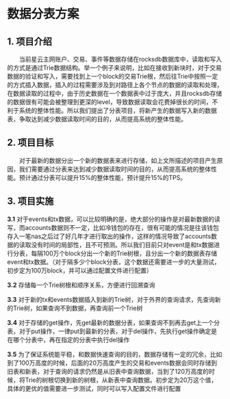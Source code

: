 # 数据分表方案

## 1. 项目介绍
&ensp;&ensp;&ensp;&ensp;当前星云主网账户、交易、事件等数据存储在rocksdb数据库中，读取和写入的方式是通过Trie数据结构。举一个例子来说明，比如在接收到新块时，对于交易数据的验证和写入，需要找到上一个block的交易Trie根，然后往Trie中按照一定的方式插入数据，插入的过程需要涉及到对路径上各个节点的数据的读取和处理，在数据读取的过程中，由于历史数据在一个数据表中过于庞大，并且rocksdb存储的数据很有可能会被整理到更深的level，导致数据读取会花费掉很长的时间，不利于系统的整体性能。所以我们提出了分表项目，将新产生的数据写入新的数据表，争取达到减少数据读取时间的目的，从而提高系统的整体性能。


## 2. 项目目标
&ensp;&ensp;&ensp;&ensp;对于最新的数据分出一个新的数据表来进行存储，如上文所描述的项目产生原因，我们需要通过分表来达到减少数据读取时间的目的，从而提高系统的整体性能。预计通过分表可以提升15%的整体性能，预计提升15%的TPS。

## 3. 项目实施
**3.1** 对于events和tx数据，可以比较明确的是，绝大部分的操作是对最新数据的读写，而accounts数据则不一定，比如冷钱包的存在，很有可能的情况是往该钱包存入一笔nas之后过了好几年才进行取出的操作，这样的情况导致了accounts数据的读取没有时间的局部性，且不可预测。所以我们目前只对event是和tx数据进行分表，每隔100万个block分出一个新的Trie树根，且分出一个新的数据表存储event和tx数据。（对于隔多少个block分表，这个数据还需要进一步的大量测试，初步定为100万block，并可以通过配置文件进行配置）

**3.2** 存储每一个Trie树根和顺序关系，方便进行回溯查询

**3.3** 对于新的tx和events数据插入到新的Trie树，对于外界的查询请求，先查询新的Trie树，如果查询不到数据，再查询前一个Trie树

**3.4** 对于存储的get操作，先get最新的数据分表，如果查询不到再去get上一个分表，对于put操作，一律put到最新的分表，对于del操作，先执行get操作确定是在哪个分表中，再在指定的分表中执行del操作

**3.5** 为了保证系统能平稳，和数据快速查询的目的，数据存储有一定的冗余，比如到了100万高度的时候，后面的20万高度产生的交易和events数据会同时存储到旧表和新表，对于查询的请求仍然是从旧表中查询数据，当到了120万高度的时候，将Trie的树根切换到新的树根，从新表中查询数据。初步定为20万这个值，具体的更优的值需要进一步测试，同时可以写入配置文件进行配置